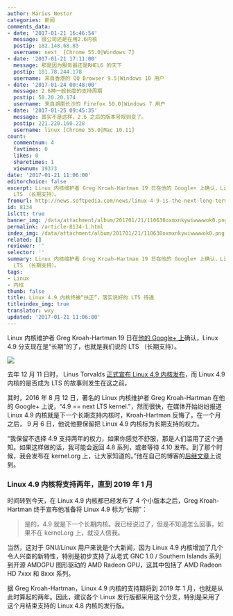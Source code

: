 ```yaml
---
author: Marius Nestor
categories: 新闻
comments_data:
- date: '2017-01-21 16:46:54'
  message: 很公司还是在用2.6内核
  postip: 182.148.68.83
  username: next_ [Chrome 55.0|Windows 7]
- date: '2017-01-21 17:11:00'
  message: 那是因为服务器还是RHEL6 的天下
  postip: 101.78.244.178
  username: 来自香港的 QQ Browser 9.5|Windows 10 用户
- date: '2017-01-24 00:48:00'
  message: 2.6神一般长度的支持周期
  postip: 58.20.20.174
  username: 来自湖南长沙的 Firefox 50.0|Windows 7 用户
- date: '2017-01-25 09:45:35'
  message: 其实不是这样，2.6 之后的版本号规则变了。
  postip: 221.220.160.228
  username: linux [Chrome 55.0|Mac 10.11]
count:
  commentnum: 4
  favtimes: 0
  likes: 0
  sharetimes: 1
  viewnum: 19373
date: '2017-01-21 11:06:00'
editorchoice: false
excerpt: Linux 内核维护者 Greg Kroah-Hartman 19 日在他的 Google+ 上确认，Linux 4.9 分支现在是“长期”的了，也就是我们说的
  LTS （长期支持）。
fromurl: http://news.softpedia.com/news/linux-4-9-is-the-next-long-term-supported-kernel-branch-says-greg-kroah-hartman-512019.shtml
id: 8134
islctt: true
banner_img: /data/attachment/album/201701/21/110638oxmxnkywiwwwwok0.png
permalink: /article-8134-1.html
index_img: /data/attachment/album/201701/21/110638oxmxnkywiwwwwok0.png.thumb.jpg
related: []
reviewer: ''
selector: ''
summary: Linux 内核维护者 Greg Kroah-Hartman 19 日在他的 Google+ 上确认，Linux 4.9 分支现在是“长期”的了，也就是我们说的
  LTS （长期支持）。
tags:
- Linux
- 内核
thumb: false
title: Linux 4.9 内核终被“扶正”，落实说好的 LTS 待遇
titleindex_img: true
translator: wxy
updated: '2017-01-21 11:06:00'
---
```


Linux 内核维护者 Greg Kroah-Hartman 19 日在[他的 Google+ 上](https://plus.google.com/+gregkroahhartman/posts/dBWUjQipE72)确认，Linux 4.9 分支现在是“长期”的了，也就是我们说的 LTS （长期支持）。


![](/data/attachment/album/201701/21/110638oxmxnkywiwwwwok0.png)


去年 12 月 11 日时， Linus Torvalds [正式宣布 Linux 4.9 内核发布](/article-8031-1.html)，而 Linux 4.9 内核的是否成为 LTS 的故事则发生在这之前。


其时，2016 年 8 月 12 日，著名的 Linux 内核维护者 Greg Kroah-Hartman 在他的 Google+ 上说，“4.9 == next LTS kernel.”，然而很快，在媒体开始纷纷报道 Linux 4.9 内核就是下一个长期支持内核时，Kroah-Hartman 反悔了，在一个月之后， 9 月 6 日，他说他要保留把 Linux 4.9 内核标为长期支持的权力。


“我保留不选择 4.9 支持两年的权力，如果你感觉不舒服，那是人们滥用了这个通知。如果这样做的话，我可能会返回 4.8 系列，或者等待 4.10 发布。到了那个时候，我会发布在 kernel.org 上，让大家知道的。”他在自己的博客的[后继文章](http://kroah.com/log/blog/2016/09/06/4-dot-9-equals-equals-next-lts-kernel/)上说到。


### Linux 4.9 内核将支持两年，直到 2019 年 1 月


时间转到今天，在 Linux 4.9 内核都已经发布了 4 个小版本之后，Greg Kroah-Hartman 终于宣布他准备将 Linux 4.9 标为“长期”：



> 
> 是的，4.9 就是下一个长期内核。我已经说过了，但是不知道怎么回事，如果不在 kernel.org 上，就没人信我。
> 
> 
> 


当然，这对于 GNU/Linux 用户来说是个大新闻，因为 Linux 4.9 内核增加了几个令人兴奋的新特性，特别是初步支持了从老式 GNC 1.0 / Southern Islands 系列到开源 AMDGPU 图形驱动的 AMD Radeon GPU，这其中包括了 AMD Radeon HD 7xxx 和 8xxx 系列。


据 Greg Kroah-Hartman，Linux 4.9 内核的支持期将到 2019 年 1 月，也就是从此时算起的两年。因此，建议各个 Linux 发行版都采用这个分支，特别是采用了这个月结束支持的 Linux 4.8 内核的发行版。